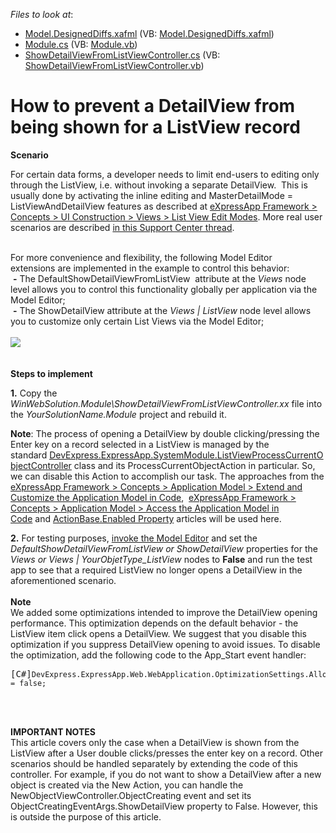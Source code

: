<!-- default file list -->
*Files to look at*:

* [Model.DesignedDiffs.xafml](./CS/WinWebSolution.Module/Model.DesignedDiffs.xafml) (VB: [Model.DesignedDiffs.xafml](./VB/WinWebSolution.Module/Model.DesignedDiffs.xafml))
* [Module.cs](./CS/WinWebSolution.Module/Module.cs) (VB: [Module.vb](./VB/WinWebSolution.Module/Module.vb))
* [ShowDetailViewFromListViewController.cs](./CS/WinWebSolution.Module/ShowDetailViewFromListViewController.cs) (VB: [ShowDetailViewFromListViewController.vb](./VB/WinWebSolution.Module/ShowDetailViewFromListViewController.vb))
<!-- default file list end -->
# How to prevent a DetailView from being shown for a ListView record


<p><strong>Scenario</strong></p>
<p>For certain data forms, a developer needs to limit end-users to editing only through the ListView, i.e. without invoking a separate DetailView.  This is usually done by activating the inline editing and MasterDetailMode = ListViewAndDetailView features as described at <a href="https://documentation.devexpress.com/#eXpressAppFramework/CustomDocument113249">eXpressApp Framework > Concepts > UI Construction > Views > List View Edit Modes</a>. More real user scenarios are described <a href="https://www.devexpress.com/Support/Center/p/S34026">in this Support Center thread</a>.</p>
<p><br>For more convenience and flexibility, the following Model Editor extensions are implemented in the example to control this behavior:<br> <strong>-</strong> The DefaultShowDetailViewFromListView  attribute at the <em>Views</em> node level allows you to control this functionality globally per application via the Model Editor;<br> <strong>-</strong> The ShowDetailView attribute at the <em>Views | List</em><em>View</em> node level allows you to customize only certain List Views via the Model Editor;<br><br><img src="https://raw.githubusercontent.com/DevExpress-Examples/how-to-prevent-a-detailview-from-being-shown-for-a-listview-record-e622/12.1.4+/media/f4c032a0-35fa-11e5-80bf-00155d62480c.png"><br><br><br><strong>Steps to </strong><strong>implement<br></strong></p>
<p><strong>1.</strong> Copy the <em>WinWebSolution.Module\ShowDetailViewFromListViewController.xx</em> file into the <em>YourSolutionName.Module</em> project and rebuild it.</p>
<p><strong>Note</strong>: The process of opening a DetailView by double clicking/pressing the Enter key on a record selected in a ListView is managed by the standard <u><a href="http://www.devexpress.com/Help/?document=ExpressApp/clsDevExpressExpressAppSystemModuleListViewProcessCurrentObjectControllertopic.htm">DevExpress.ExpressApp.SystemModule.ListViewProcessCurrentObjectController</a></u> class and its ProcessCurrentObjectAction in particular. So, we can disable this Action to accomplish our task. The approaches from the <a href="https://documentation.devexpress.com/#eXpressAppFramework/CustomDocument113169">eXpressApp Framework > Concepts > Application Model > Extend and Customize the Application Model in Code</a>,  <a href="https://documentation.devexpress.com/#eXpressAppFramework/CustomDocument112810">eXpressApp Framework > Concepts > Application Model > Access the Application Model in Code</a> and <a href="https://documentation.devexpress.com/#eXpressAppFramework/DevExpressExpressAppActionsActionBase_Enabledtopic">ActionBase.Enabled Property</a> articles will be used here.</p>
<p><strong>2.</strong> For testing purposes, <a href="https://documentation.devexpress.com/eXpressAppFramework/CustomDocument113326.aspx">invoke the Model Editor</a> and set the <em>DefaultShowDetailViewFromListView or ShowDetailView</em> properties for the<em> Views or Views | YourObjetType_ListView</em> nodes to <strong>False</strong> and run the test app to see that a required ListView no longer opens a DetailView in the aforementioned scenario.<br><br><strong>Note</strong><br>We added some optimizations intended to improve the DetailView opening performance. This optimization depends on the default behavior - the ListView item click opens a DetailView. We suggest that you disable this optimization if you suppress DetailView opening to avoid issues. To disable the optimization, add the following code to the App_Start event handler:</p>
<pre class="cr-code">[C#]<code>DevExpress.ExpressApp.Web.WebApplication.OptimizationSettings.AllowFastProcessListViewRecordActions = false;</code></pre>
<p> </p>
<p><br><strong>IMPORTANT NOTES</strong><br>This article covers only the case when a DetailView is shown from the ListView after a User double clicks/presses the enter key on a record. Other scenarios should be handled separately by extending the code of this controller. For example, if you do not want to show a DetailView after a new object is created via the New Action, you can handle the NewObjectViewController.ObjectCreating event and set its ObjectCreatingEventArgs.ShowDetailView property to False. However, this is outside the purpose of this article.</p>

<br/>


